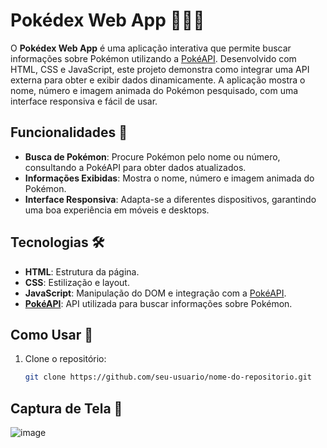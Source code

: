 # Pokédex Web App 🕵️‍♂️✨

O **Pokédex Web App** é uma aplicação interativa que permite buscar informações sobre Pokémon utilizando a [PokéAPI](https://pokeapi.co/). Desenvolvido com HTML, CSS e JavaScript, este projeto demonstra como integrar uma API externa para obter e exibir dados dinamicamente. A aplicação mostra o nome, número e imagem animada do Pokémon pesquisado, com uma interface responsiva e fácil de usar.

## Funcionalidades 🌟

- **Busca de Pokémon**: Procure Pokémon pelo nome ou número, consultando a PokéAPI para obter dados atualizados.
- **Informações Exibidas**: Mostra o nome, número e imagem animada do Pokémon.
- **Interface Responsiva**: Adapta-se a diferentes dispositivos, garantindo uma boa experiência em móveis e desktops.

## Tecnologias 🛠️

- **HTML**: Estrutura da página.
- **CSS**: Estilização e layout.
- **JavaScript**: Manipulação do DOM e integração com a [PokéAPI](https://pokeapi.co/).
- **[PokéAPI](https://pokeapi.co/)**: API utilizada para buscar informações sobre Pokémon.

## Como Usar 🚀

1. Clone o repositório:
   ```bash
   git clone https://github.com/seu-usuario/nome-do-repositorio.git

## Captura de Tela 📸
![image](https://github.com/user-attachments/assets/04b940c0-6d7c-4830-8eac-a6d552b76d0f)

